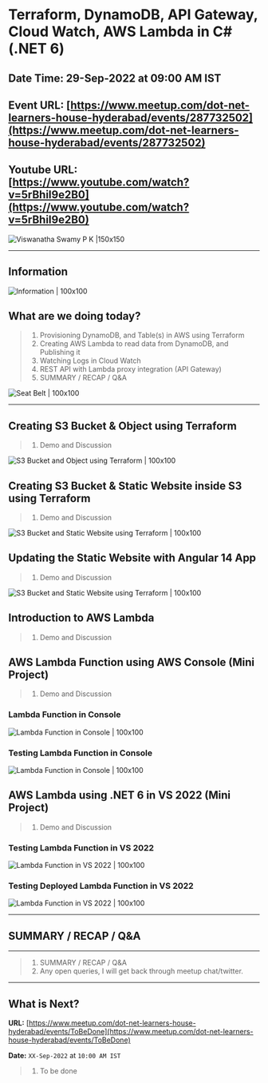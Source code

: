 # Terraform, DynamoDB, API Gateway, Cloud Watch, AWS Lambda in C# (.NET 6)

## Date Time: 29-Sep-2022 at 09:00 AM IST

## Event URL: [https://www.meetup.com/dot-net-learners-house-hyderabad/events/287732502](https://www.meetup.com/dot-net-learners-house-hyderabad/events/287732502)

## Youtube URL: [https://www.youtube.com/watch?v=5rBhiI9e2B0](https://www.youtube.com/watch?v=5rBhiI9e2B0)

![Viswanatha Swamy P K |150x150](./documentation/images/ViswanathaSwamyPK.PNG)

---

## Information

![Information | 100x100](./documentation/images/Information.PNG)

## What are we doing today?

> 1. Provisioning DynamoDB, and Table(s) in AWS using Terraform
> 1. Creating AWS Lambda to read data from DynamoDB, and Publishing it
> 1. Watching Logs in Cloud Watch
> 1. REST API with Lambda proxy integration (API Gateway)
> 1. SUMMARY / RECAP / Q&A

![Seat Belt | 100x100](./documentation/images/SeatBelt.PNG)

---

## Creating S3 Bucket & Object using Terraform

> 1. Demo and Discussion

![S3 Bucket and Object using Terraform | 100x100](./documentation/images/TF_S3_Bucket_Object.PNG)

## Creating S3 Bucket & Static Website inside S3 using Terraform

> 1. Demo and Discussion

![S3 Bucket and Static Website using Terraform | 100x100](./documentation/images/TF_S3_Static_WebSite.PNG)

## Updating the Static Website with Angular 14 App

> 1. Demo and Discussion

![S3 Bucket and Static Website using Terraform | 100x100](./documentation/images/TF_S3_Static_WebSite_Ng.PNG)

## Introduction to AWS Lambda

> 1. Demo and Discussion

## AWS Lambda Function using AWS Console (Mini Project)

> 1. Demo and Discussion

### Lambda Function in Console

![Lambda Function in Console | 100x100](./documentation/images/LambdaFunc_InConsole.PNG)

### Testing Lambda Function in Console

![Lambda Function in Console | 100x100](./documentation/images/LambdaFunc_InConsole_1.PNG)

## AWS Lambda using .NET 6 in VS 2022 (Mini Project)

> 1. Demo and Discussion

### Testing Lambda Function in VS 2022

![Lambda Function in VS 2022 | 100x100](./documentation/images/Lambda_InVS2022.PNG)

### Testing Deployed Lambda Function in VS 2022

![Lambda Function in VS 2022 | 100x100](./documentation/images/Lambda_InVS2022_1.PNG)

---

## SUMMARY / RECAP / Q&A

---

> 1. SUMMARY / RECAP / Q&A
> 2. Any open queries, I will get back through meetup chat/twitter.

---

## What is Next?

**URL:** [https://www.meetup.com/dot-net-learners-house-hyderabad/events/ToBeDone](https://www.meetup.com/dot-net-learners-house-hyderabad/events/ToBeDone)

**Date:** `XX-Sep-2022` at `10:00 AM IST`

> 1. To be done
